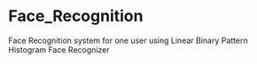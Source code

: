 # Face_Recognition
Face Recognition system for one user using Linear Binary Pattern Histogram Face Recognizer
